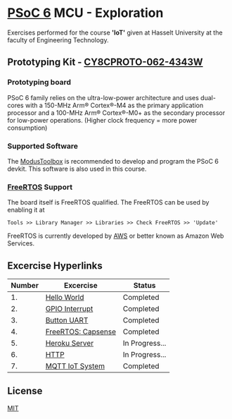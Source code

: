 # [PSoC 6](https://www.cypress.com/products/psoc-6-microcontrollers-32-bit-arm-cortex-m4m0) MCU - Exploration
Exercises performed for the course **'IoT'** given at Hasselt University at the faculty of Engineering Technology.

## Prototyping Kit - [CY8CPROTO-062-4343W](https://www.cypress.com/documentation/development-kitsboards/psoc-6-wi-fi-bt-prototyping-kit-cy8cproto-062-4343w)
### Prototyping board
PSoC 6 family relies on the ultra-low-power architecture and uses dual-cores with a 150-MHz Arm® Cortex®-M4 as the primary application processor and a 100-MHz Arm® Cortex®-M0+ as the secondary processor for low-power operations. (Higher clock frequency = more power consumption)

### Supported Software
The [ModusToolbox](https://www.cypress.com/products/modustoolbox) is recommended to develop and program the PSoC 6 devkit. This software is also used in this course.

### [FreeRTOS](https://www.freertos.org/) Support
The board itself is FreeRTOS qualified. The FreeRTOS can be used by enabling it at 

```Tools >> Library Manager >> Libraries >> Check FreeRTOS >> 'Update'```

FreeRTOS is currently developed by [AWS](https://aws.amazon.com/) or better known as Amazon Web Services.

## Excercise Hyperlinks
| Number | Excercise | Status |
| --- | --- | --- |
| 1. | [Hello World](https://github.com/Bram-Pl/PSoC-6-Exploration/tree/main/1_PSoC6_HelloWorld) | Completed |
| 2. | [GPIO Interrupt](https://github.com/Bram-Pl/PSoC-6-Exploration/tree/main/2_PSoC6_GPIOInterrupt) | Completed |
| 3. | [Button UART](https://github.com/Bram-Pl/PSoC-6-Exploration/tree/main/3_PSoC6_ButtonUART) | Completed |
| 4. | [FreeRTOS: Capsense](https://github.com/Bram-Pl/PSoC-6-Exploration/tree/main/4_PSoC6_FreeRTOS) | Completed |
| 5. | [Heroku Server](https://github.com/Bram-Pl/PSoC-6-Exploration/tree/main/5_PSoC6_HerokuServer) | In Progress... |
| 6. | [HTTP](https://github.com/Bram-Pl/PSoC-6-Exploration/tree/main/6_PSoC6_HTTP) | In Progress... |
| 7. | [MQTT IoT System](https://github.com/Bram-Pl/PSoC-6-Exploration/tree/main/7_PSoC6_MQTTIoTSystem) | Completed |

## License
[MIT](https://choosealicense.com/licenses/mit/)